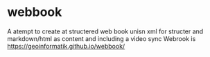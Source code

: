 # webbook
A atempt to create at structered web book unisn xml for structer and markdown/html as content and including a video sync
Webrook is https://geoinformatik.github.io/webbook/

